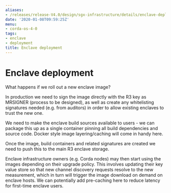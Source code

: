 ```yaml
---
aliases:
- /releases/release-V4.0/design/sgx-infrastructure/details/enclave-deployment.html
date: '2020-01-08T09:59:25Z'
menu:
- corda-os-4-0
tags:
- enclave
- deployment
title: Enclave deployment
---
```



# Enclave deployment

What happens if we roll out a new enclave image?

In production we need to sign the image directly with the R3 key as MRSIGNER (process to be designed), as well as create
any whitelisting signatures needed (e.g. from auditors) in order to allow existing enclaves to trust the new one.

We need to make the enclave build sources available to users - we can package this up as a single container pinning all
build dependencies and source code. Docker style image layering/caching will come in handy here.

Once the image, build containers and related signatures are created we need to push this to the main R3 enclave storage.

Enclave infrastructure owners (e.g. Corda nodes) may then start using the images depending on their upgrade policy. This
involves updating their key value store so that new channel discovery requests resolve to the new measurement, which in
turn will trigger the image download on demand on enclave hosts. We can potentially add pre-caching here to reduce
latency for first-time enclave users.

